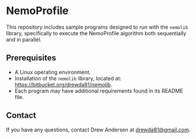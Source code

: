 NemoProfile
===========
This repository includes sample programs designed to run with the `nemolib` 
library, specifically to execute the NemoProfile algorithm both sequentially 
and in parallel.

Prerequisites
-------------
* A Linux operating environment.
* Installation of the `nemolib` library, located at: 
https://bitbucket.org/drewda81/nemolib.
* Each program may have additional requirements found in its README file.

Contact
-------
If you have any questions, contact Drew Andersen at drewda81@gmail.com.
